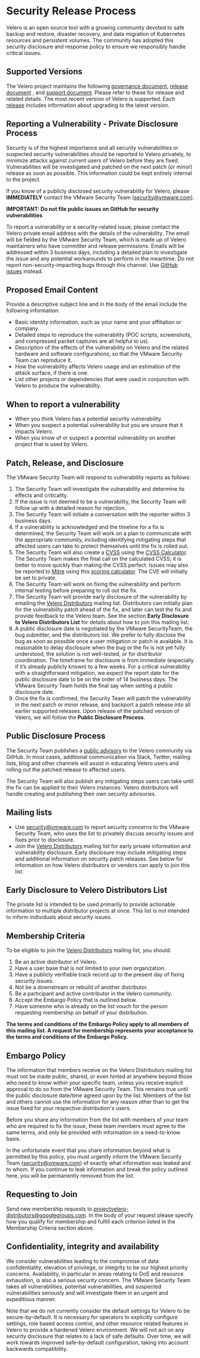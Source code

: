 # Security Release Process

Velero is an open source tool with a growing community devoted to safe backup and restore, disaster recovery, and data migration of Kubernetes resources and persistent volumes. The community has adopted this security disclosure and response policy to ensure we responsibly handle critical issues.


## Supported Versions

The Velero project maintains the following [governance document](https://github.com/vmware-tanzu/velero/blob/main/GOVERNANCE.md), [release document](https://github.com/vmware-tanzu/velero/blob/f42c63af1b9af445e38f78a7256b1c48ef79c10e/site/docs/main/release-instructions.md) , and [support document](https://velero.io/docs/main/support-process/). Please refer to these for release and related details. The most recent version of Velero is supported. Each [release](https://github.com/vmware-tanzu/velero/releases) includes information about upgrading to the latest version.


## Reporting a Vulnerability - Private Disclosure Process

Security is of the highest importance and all security vulnerabilities or suspected security vulnerabilities should be reported to Velero privately, to minimize attacks against current users of Velero before they are fixed. Vulnerabilities will be investigated and patched on the next patch (or minor) release as soon as possible. This information could be kept entirely internal to the project.  

If you know of a publicly disclosed security vulnerability for Velero, please **IMMEDIATELY** contact the VMware Security Team (security@vmware.com).

 

**IMPORTANT: Do not file public issues on GitHub for security vulnerabilities**

To report a vulnerability or a security-related issue, please contact the Velero private email address with the details of the vulnerability. The email will be fielded by the VMware Security Team, which is made up of Velero maintainers who have committer and release permissions. Emails will be addressed within 3 business days, including a detailed plan to investigate the issue and any potential workarounds to perform in the meantime. Do not report non-security-impacting bugs through this channel. Use [GitHub issues](https://github.com/vmware-tanzu/velero/issues/new/choose) instead.


## Proposed Email Content

Provide a descriptive subject line and in the body of the email include the following information:



*   Basic identity information, such as your name and your affiliation or company.
*   Detailed steps to reproduce the vulnerability  (POC scripts, screenshots, and compressed packet captures are all helpful to us).
*   Description of the effects of the vulnerability on Velero and the related hardware and software configurations, so that the VMware Security Team can reproduce it.
*   How the vulnerability affects Velero usage and an estimation of the attack surface, if there is one.
*   List other projects or dependencies that were used in conjunction with Velero to produce the vulnerability.

 


## When to report a vulnerability



*   When you think Velero has a potential security vulnerability.
*   When you suspect a potential vulnerability but you are unsure that it impacts Velero.
*   When you know of or suspect a potential vulnerability on another project that is used by Velero.

  


## Patch, Release, and Disclosure

The VMware Security Team will respond to vulnerability reports as follows:

 



1. The Security Team will investigate the vulnerability and determine its effects and criticality.
2. If the issue is not deemed to be a vulnerability, the Security Team will follow up with a detailed reason for rejection.
3. The Security Team will initiate a conversation with the reporter within 3 business days.
4. If a vulnerability is acknowledged and the timeline for a fix is determined, the Security Team will work on a plan to communicate with the appropriate community, including identifying mitigating steps that affected users can take to protect themselves until the fix is rolled out.
5. The Security Team will also create a [CVSS](https://www.first.org/cvss/specification-document) using the [CVSS Calculator](https://www.first.org/cvss/calculator/3.0). The Security Team makes the final call on the calculated CVSS; it is better to move quickly than making the CVSS perfect. Issues may also be reported to [Mitre](https://cve.mitre.org/) using this [scoring calculator](https://nvd.nist.gov/vuln-metrics/cvss/v3-calculator). The CVE will initially be set to private.
6. The Security Team will work on fixing the vulnerability and perform internal testing before preparing to roll out the fix.
7. The Security Team will provide early disclosure of the vulnerability by emailing the [Velero Distributors](https://groups.google.com/u/1/g/projectvelero-distributors) mailing list. Distributors can initially plan for the vulnerability patch ahead of the fix, and later can test the fix and provide feedback to the Velero team. See the section **Early Disclosure to Velero Distributors List** for details about how to join this mailing list. 
8. A public disclosure date is negotiated by the VMware SecurityTeam, the bug submitter, and the distributors list. We prefer to fully disclose the bug as soon as possible once a user mitigation or patch is available. It is reasonable to delay disclosure when the bug or the fix is not yet fully understood, the solution is not well-tested, or for distributor coordination. The timeframe for disclosure is from immediate (especially if it’s already publicly known) to a few weeks. For a critical vulnerability with a straightforward mitigation, we expect the report date for the public disclosure date to be on the order of 14 business days. The VMware Security Team holds the final say when setting a public disclosure date.
9. Once the fix is confirmed, the Security Team will patch the vulnerability in the next patch or minor release, and backport a patch release into all earlier supported releases. Upon release of the patched version of Velero, we will follow the **Public Disclosure Process**.


## Public Disclosure Process

The Security Team publishes a [public advisory](https://github.com/vmware-tanzu/velero/security/advisories) to the Velero community via GitHub. In most cases, additional communication via Slack, Twitter, mailing lists, blog and other channels will assist in educating Velero users and rolling out the patched release to affected users. 

The Security Team will also publish any mitigating steps users can take until the fix can be applied to their Velero instances. Velero distributors will handle creating and publishing their own security advisories.

 


## Mailing lists



*   Use security@vmware.com to report security concerns to the VMware Security Team, who uses the list to privately discuss security issues and fixes prior to disclosure.
*   Join the [Velero Distributors](https://groups.google.com/u/1/g/projectvelero-distributors) mailing list for early private information and vulnerability disclosure. Early disclosure may include mitigating steps and additional information on security patch releases. See below for information on how Velero distributors or vendors can apply to join this list.


## Early Disclosure to Velero Distributors List

The private list is intended to be used primarily to provide actionable information to multiple distributor projects at once. This list is not intended to inform individuals about security issues. 


## Membership Criteria

To be eligible to join the [Velero Distributors](https://groups.google.com/u/1/g/projectvelero-distributors) mailing list, you should:



1. Be an active distributor of Velero.
2. Have a user base that is not limited to your own organization.
3. Have a publicly verifiable track record up to the present day of fixing security issues.
4. Not be a downstream or rebuild of another distributor.
5. Be a participant and active contributor in the Velero community.
6. Accept the Embargo Policy that is outlined below. 
7. Have someone who is already on the list vouch for the person requesting membership on behalf of your distribution.

**The terms and conditions of the Embargo Policy apply to all members of this mailing list. A request for membership represents your acceptance to the terms and conditions of the Embargo Policy.**


## Embargo Policy

The information that members receive on the Velero Distributors mailing list must not be made public, shared, or even hinted at anywhere beyond those who need to know within your specific team, unless you receive explicit approval to do so from the VMware Security Team. This remains true until the public disclosure date/time agreed upon by the list. Members of the list and others cannot use the information for any reason other than to get the issue fixed for your respective distribution's users.

Before you share any information from the list with members of your team who are required to fix the issue, these team members must agree to the same terms, and only be provided with information on a need-to-know basis.

In the unfortunate event that you share information beyond what is permitted by this policy, you must urgently inform the VMware Security Team (security@vmware.com) of exactly what information was leaked and to whom. If you continue to leak information and break the policy outlined here, you will be permanently removed from the list.

 


## Requesting to Join

Send new membership requests to projectvelero-distributors@googlegroups.com. In the body of your request please specify how you qualify for membership and fulfill each criterion listed in the Membership Criteria section above.


## Confidentiality, integrity and availability

We consider vulnerabilities leading to the compromise of data confidentiality, elevation of privilege, or integrity to be our highest priority concerns. Availability, in particular in areas relating to DoS and resource exhaustion, is also a serious security concern. The VMware Security Team takes all vulnerabilities, potential vulnerabilities, and suspected vulnerabilities seriously and will investigate them in an urgent and expeditious manner.

Note that we do not currently consider the default settings for Velero to be secure-by-default. It is necessary for operators to explicitly configure settings, role based access control, and other resource related features in Velero to provide a hardened Velero environment. We will not act on any security disclosure that relates to a lack of safe defaults. Over time, we will work towards improved safe-by-default configuration, taking into account backwards compatibility.
